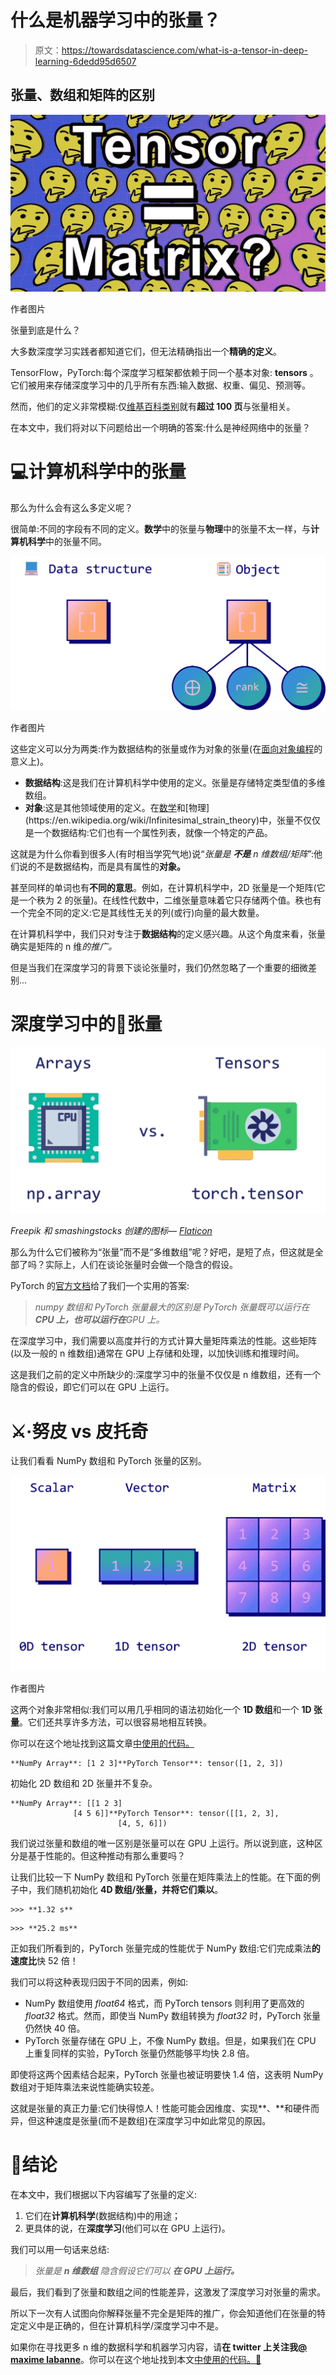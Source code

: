 # 什么是机器学习中的张量？

> 原文：<https://towardsdatascience.com/what-is-a-tensor-in-deep-learning-6dedd95d6507>

## 张量、数组和矩阵的区别

![](img/843152310a361dcb12a8c933104c3ecc.png)

作者图片

张量到底是什么？

大多数深度学习实践者都知道它们，但无法精确指出一个**精确的定义**。

TensorFlow，PyTorch:每个深度学习框架都依赖于同一个基本对象: **tensors** 。它们被用来存储深度学习中的几乎所有东西:输入数据、权重、偏见、预测等。

然而，他们的定义非常模糊:仅[维基百科类别](https://en.wikipedia.org/wiki/Category:Tensors)就有**超过 100 页**与张量相关。

在本文中，我们将对以下问题给出一个明确的答案:什么是神经网络中的张量？

# 💻计算机科学中的张量

那么为什么会有这么多定义呢？

很简单:不同的字段有不同的定义。**数学**中的张量与**物理**中的张量不太一样，与**计算机科学**中的张量不同。

![](img/1f62d70f55bfd0bbb59a524f6abc915f.png)

作者图片

这些定义可以分为两类:作为数据结构的张量或作为对象的张量(在[面向对象编程](https://en.wikipedia.org/wiki/Object-oriented_programming)的意义上)。

*   **数据结构**:这是我们在计算机科学中使用的定义。张量是存储特定类型值的多维数组。
*   **对象**:这是其他领域使用的定义。在[数学](https://en.wikipedia.org/wiki/Tensor_(intrinsic_definition))和[物理](https://en.wikipedia.org/wiki/Infinitesimal_strain_theory)中，张量不仅仅是一个数据结构:它们也有一个属性列表，就像一个特定的产品。

这就是为什么你看到很多人(有时相当学究气地)说“*张量是* ***不是*** *n 维数组/矩阵*”:他们说的不是数据结构，而是具有属性的**对象。**

甚至同样的单词也有**不同的意思**。例如，在计算机科学中，2D 张量是一个矩阵(它是一个秩为 2 的张量)。在线性代数中，二维张量意味着它只存储两个值。秩也有一个完全不同的定义:它是其线性无关的列(或行)向量的最大数量。

在计算机科学中，我们只对专注于**数据结构**的定义感兴趣。从这个角度来看，张量确实是矩阵的 n 维*的推广。*

但是当我们在深度学习的背景下谈论张量时，我们仍然忽略了一个重要的细微差别...

# 深度学习中的🧠张量

![](img/31ef0863324d706fc2db801a86109dda.png)

*Freepik 和 smashingstocks 创建的图标—* [*Flaticon*](https://www.flaticon.com/free-icons/)

那么为什么它们被称为“张量”而不是“多维数组”呢？好吧，是短了点，但这就是全部了吗？实际上，人们在谈论张量时会做一个隐含的假设。

PyTorch 的[官方文档](https://pytorch.org/tutorials/beginner/examples_tensor/polynomial_tensor.html#:~:text=PyTorch%3A%20Tensors,-A%20third%20order&text=A%20PyTorch%20Tensor%20is%20basically,used%20for%20arbitrary%20numeric%20computation.)给了我们一个实用的答案:

> *numpy 数组和 PyTorch 张量最大的区别是 PyTorch 张量既可以运行在* ***CPU 上，也可以运行在****GPU 上。*

在深度学习中，我们需要以高度并行的方式计算大量矩阵乘法的性能。这些矩阵(以及一般的 n 维数组)通常在 GPU 上存储和处理，以加快训练和推理时间。

这是我们之前的定义中所缺少的:深度学习中的张量不仅仅是 n 维数组，还有一个隐含的假设，即它们可以在 GPU 上运行。

# ⚔️·努皮 vs 皮托奇

让我们看看 NumPy 数组和 PyTorch 张量的区别。

![](img/d6f41523f07b7da0da5320f1c40a8cbb.png)

作者图片

这两个对象非常相似:我们可以用几乎相同的语法初始化一个 **1D 数组**和一个 **1D 张量**。它们还共享许多方法，可以很容易地相互转换。

你可以在这个地址找到这篇文章[中使用的代码。](https://github.com/mlabonne/how-to-data-science/blob/main/What_is_a_Tensor_in_Deep_Learning.ipynb)

```
**NumPy Array**: [1 2 3]**PyTorch Tensor**: tensor([1, 2, 3])
```

初始化 2D 数组和 2D 张量并不复杂。

```
**NumPy Array**: [[1 2 3]
              [4 5 6]]**PyTorch Tensor**: tensor([[1, 2, 3],
                        [4, 5, 6]])
```

我们说过张量和数组的唯一区别是张量可以在 GPU 上运行。所以说到底，这种区分是基于性能的。但这种推动有那么重要吗？

让我们比较一下 NumPy 数组和 PyTorch 张量在矩阵乘法上的性能。在下面的例子中，我们随机初始化 **4D 数组/张量，并将它们乘以**。

```
>>> **1.32 s**
```

```
>>> **25.2 ms**
```

正如我们所看到的，PyTorch 张量完成的性能优于 NumPy 数组:它们完成乘法**的速度比**快 52 倍！

我们可以将这种表现归因于不同的因素，例如:

*   NumPy 数组使用 *float64* 格式，而 PyTorch tensors 则利用了更高效的 *float32* 格式。然而，即使当 NumPy 数组转换为 *float32* 时，PyTorch 张量仍然快 40 倍。
*   PyTorch 张量存储在 GPU 上，不像 NumPy 数组。但是，如果我们在 CPU 上重复同样的实验，PyTorch 张量仍然能够平均快 2.8 倍。

即使将这两个因素结合起来，PyTorch 张量也被证明要快 1.4 倍，这表明 NumPy 数组对于矩阵乘法来说性能确实较差。

这就是张量的真正力量:它们快得惊人！性能可能会因维度、实现**、**和硬件而异，但这种速度是张量(而不是数组)在深度学习中如此常见的原因。

# 📝结论

在本文中，我们根据以下内容编写了张量的定义:

1.  它们在**计算机科学**(数据结构)中的用途；
2.  更具体的说，在**深度学习**(他们可以在 GPU 上运行)。

我们可以用一句话来总结:

> *张量是* ***n 维数组*** *隐含假设它们可以* ***在 GPU 上运行。***

最后，我们看到了张量和数组之间的性能差异，这激发了深度学习对张量的需求。

所以下一次有人试图向你解释张量不完全是矩阵的推广，你会知道他们在张量的特定定义中是正确的，但在计算机科学/深度学习中不是。

如果你在寻找更多 n 维的数据科学和机器学习内容，请**在 twitter 上关注我**[**@ maxime labanne**](https://twitter.com/maximelabonne)。你可以在这个地址找到本文[中使用的代码。📣](https://colab.research.google.com/drive/1azq12DApWgLgdWuYB3wh0TcwJVAfVxCL?usp=sharing)